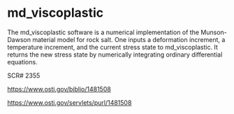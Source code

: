 # md_viscoplastic

The md_viscoplastic software is a numerical implementation of the Munson-Dawson material model for rock salt.  One inputs a deformation increment, a temperature increment, and the current stress state to md_viscoplastic.  It returns the new stress state by numerically integrating ordinary differential equations.  

SCR# 2355

https://www.osti.gov/biblio/1481508

https://www.osti.gov/servlets/purl/1481508
